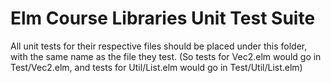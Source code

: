 Elm Course Libraries Unit Test Suite
====================================

All unit tests for their respective files should be placed under this folder, with the same name as the file they test. (So tests for Vec2.elm would go in Test/Vec2.elm, and tests for Util/List.elm would go in Test/Util/List.elm)